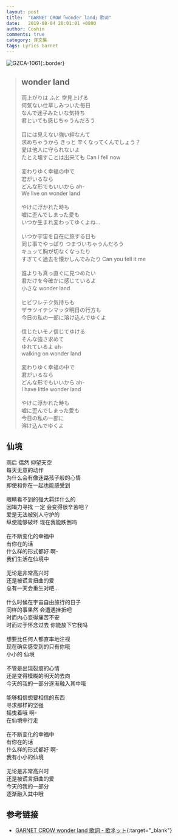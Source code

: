 ```yaml
---
layout: post
title:  "GARNET CROW「wonder land」歌词"
date:   2019-08-04 20:01:01 +0800
author: Coshin
comments: true
category: 译文集
tags: Lyrics Garnet
---
```

![GZCA-1061](https://ganekuro.github.io/images/discography/album/GZCA-1061.jpg){:.border}

<blockquote class="original">
  <h2>wonder land</h2>
  <p>
    雨上がりは ふと 空見上げる<br>
    何気ない仕草しみついた毎日<br>
    なんで迷子みたいな気持ち<br>
    君といても感じちゃうんだろう<br>
    <br>
    目には見えない強い絆なんて<br>
    求めちゃうから きっと 辛くなってくんでしょう？<br>
    愛は他人に守られないよ<br>
    たとえ壊すことは出来ても Can I fell now<br>
    <br>
    変わりゆく幸福の中で<br>
    君がいるなら<br>
    どんな形でもいいから ah-<br>
    We live on wonder land<br>
    <br>
    やけに浮かれた時も<br>
    嘘に歪んでしまった愛も<br>
    いつか生まれ変わってゆくよね…<br>
    <br>
    いつか宇宙を自在に旅する日も<br>
    同じ事でやっぱり つまづいちゃうんだろう<br>
    キュッて胸が切なくなったり<br>
    すぎてく過去を懐かしんでみたり Can you fell it me<br>
    <br>
    誰よりも真っ直ぐに見つめたい<br>
    君だけを今確かに感じているよ<br>
    小さな wonder land<br>
    <br>
    ヒビワレテク気持ちも<br>
    ザラツイテシマッタ明日の行方も<br>
    今日の私の一部に溶け込んでゆくよ<br>
    <br>
    信じたいモノ信じてゆける<br>
    そんな強さ求めて<br>
    ゆれているよ ah-<br>
    walking on wonder land<br>
    <br>
    変わりゆく幸福の中で<br>
    君がいるなら<br>
    どんな形でもいいから ah-<br>
    I have little wonder land<br>
    <br>
    やけに浮かれた時も<br>
    嘘に歪んでしまった愛も<br>
    今日の私の一部に<br>
    溶け込んでゆくよ
  </p>
</blockquote>

<div class="translation">
  <h2>仙境</h2>
  <p>
    雨后 偶然 仰望天空<br>
    每天无意的动作<br>
    为什么会有像迷路孩子般的心情<br>
    即使和你在一起也能感受到<br>
    <br>
    眼睛看不到的强大羁绊什么的<br>
    因竭力寻找 一定 会变得很辛苦吧？<br>
    爱是无法被别人守护的<br>
    纵使能够破坏 现在我能跌倒吗<br>
    <br>
    在不断变化的幸福中<br>
    有你在的话<br>
    什么样的形式都好 啊-<br>
    我们生活在仙境中<br>
    <br>
    无论是非常高兴时<br>
    还是被谎言扭曲的爱<br>
    总有一天会重生对吧…<br>
    <br>
    什么时候在宇宙自由旅行的日子<br>
    同样的事果然 会遭遇挫折吧<br>
    时而内心变得痛苦不安<br>
    时而过于怀念过去 你能放下它我吗<br>
    <br>
    想要比任何人都直率地注视<br>
    现在确实感受到的只有你哦<br>
    小小的 仙境<br>
    <br>
    不管是出现裂痕的心情<br>
    还是变得模糊的明天的去向<br>
    今天的我的一部分逐渐融入其中哦<br>
    <br>
    能够相信想要相信的东西<br>
    寻求那样的坚强<br>
    摇曳着哦 啊-<br>
    在仙境中行走<br>
    <br>
    在不断变化的幸福中<br>
    有你在的话<br>
    什么样的形式都好 啊-<br>
    我有小小的仙境<br>
    <br>
    无论是非常高兴时<br>
    还是被谎言扭曲的爱<br>
    今天的我的一部分<br>
    逐渐融入其中哦
  </p>
</div>

## 参考链接

* [GARNET CROW wonder land 歌詞 - 歌ネット](https://www.uta-net.com/song/20126/){:target="_blank"}
